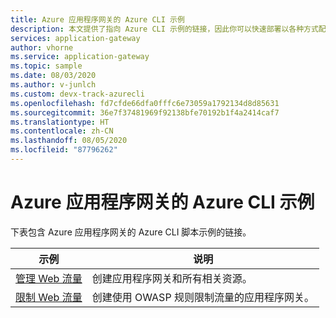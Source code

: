 ```yaml
---
title: Azure 应用程序网关的 Azure CLI 示例
description: 本文提供了指向 Azure CLI 示例的链接，因此你可以快速部署以各种方式配置的 Azure 应用程序网关。
services: application-gateway
author: vhorne
ms.service: application-gateway
ms.topic: sample
ms.date: 08/03/2020
ms.author: v-junlch
ms.custom: devx-track-azurecli
ms.openlocfilehash: fd7cfde66dfa0fffc6e73059a1792134d8d85631
ms.sourcegitcommit: 36e7f37481969f92138bfe70192b1f4a2414caf7
ms.translationtype: HT
ms.contentlocale: zh-CN
ms.lasthandoff: 08/05/2020
ms.locfileid: "87796262"
---
```

# <a name="azure-cli-examples-for-azure-application-gateway"></a>Azure 应用程序网关的 Azure CLI 示例

下表包含 Azure 应用程序网关的 Azure CLI 脚本示例的链接。

| 示例 | 说明 |
|-------- | ----------- |
| [管理 Web 流量](./scripts/create-vmss-cli.md) | 创建应用程序网关和所有相关资源。 |
| [限制 Web 流量](./scripts/create-vmss-waf-cli.md) | 创建使用 OWASP 规则限制流量的应用程序网关。|

<!-- Update_Description: wording update -->